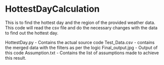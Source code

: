 # HottestDayCalculation
This is to find the hottest day and the region of the provided weather data. This code will read the csv file and do the necessary changes with the data to find out the hottest day.

HottestDay.py - Contains the actual source code
Test_Data.csv - contains the merged data with the filters as per the logic 
Final_output.jpg - Output of this code
Assumption.txt - Contains the list of assumptions made to achieve this result.
